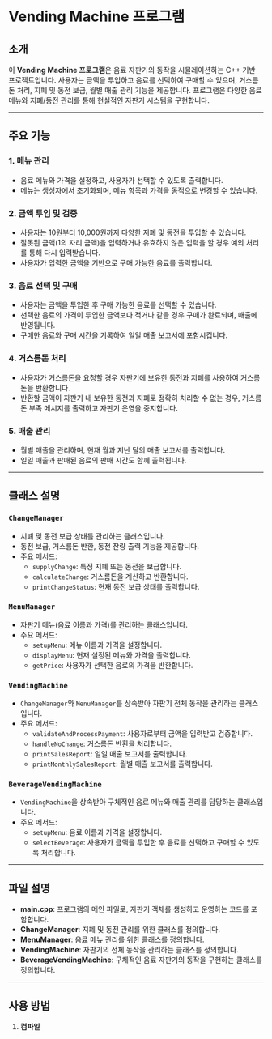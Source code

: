 # Vending Machine 프로그램

## 소개
이 **Vending Machine 프로그램**은 음료 자판기의 동작을 시뮬레이션하는 C++ 기반 프로젝트입니다. 사용자는 금액을 투입하고 음료를 선택하여 구매할 수 있으며, 거스름돈 처리, 지폐 및 동전 보급, 월별 매출 관리 기능을 제공합니다. 프로그램은 다양한 음료 메뉴와 지폐/동전 관리를 통해 현실적인 자판기 시스템을 구현합니다.

---

## 주요 기능
### 1. 메뉴 관리
- 음료 메뉴와 가격을 설정하고, 사용자가 선택할 수 있도록 출력합니다.
- 메뉴는 생성자에서 초기화되며, 메뉴 항목과 가격을 동적으로 변경할 수 있습니다.

### 2. 금액 투입 및 검증
- 사용자는 10원부터 10,000원까지 다양한 지폐 및 동전을 투입할 수 있습니다.
- 잘못된 금액(1의 자리 금액)을 입력하거나 유효하지 않은 입력을 할 경우 예외 처리를 통해 다시 입력받습니다.
- 사용자가 입력한 금액을 기반으로 구매 가능한 음료를 출력합니다.

### 3. 음료 선택 및 구매
- 사용자는 금액을 투입한 후 구매 가능한 음료를 선택할 수 있습니다.
- 선택한 음료의 가격이 투입한 금액보다 적거나 같을 경우 구매가 완료되며, 매출에 반영됩니다.
- 구매한 음료와 구매 시간을 기록하여 일일 매출 보고서에 포함시킵니다.

### 4. 거스름돈 처리
- 사용자가 거스름돈을 요청할 경우 자판기에 보유한 동전과 지폐를 사용하여 거스름돈을 반환합니다.
- 반환할 금액이 자판기 내 보유한 동전과 지폐로 정확히 처리할 수 없는 경우, 거스름돈 부족 메시지를 출력하고 자판기 운영을 중지합니다.

### 5. 매출 관리
- 월별 매출을 관리하며, 현재 월과 지난 달의 매출 보고서를 출력합니다.
- 일일 매출과 판매된 음료의 판매 시간도 함께 출력됩니다.

---

## 클래스 설명
### `ChangeManager`
- 지폐 및 동전 보급 상태를 관리하는 클래스입니다.
- 동전 보급, 거스름돈 반환, 동전 잔량 출력 기능을 제공합니다.
- 주요 메서드:
  - `supplyChange`: 특정 지폐 또는 동전을 보급합니다.
  - `calculateChange`: 거스름돈을 계산하고 반환합니다.
  - `printChangeStatus`: 현재 동전 보급 상태를 출력합니다.

### `MenuManager`
- 자판기 메뉴(음료 이름과 가격)를 관리하는 클래스입니다.
- 주요 메서드:
  - `setupMenu`: 메뉴 이름과 가격을 설정합니다.
  - `displayMenu`: 현재 설정된 메뉴와 가격을 출력합니다.
  - `getPrice`: 사용자가 선택한 음료의 가격을 반환합니다.

### `VendingMachine`
- `ChangeManager`와 `MenuManager`를 상속받아 자판기 전체 동작을 관리하는 클래스입니다.
- 주요 메서드:
  - `validateAndProcessPayment`: 사용자로부터 금액을 입력받고 검증합니다.
  - `handleNoChange`: 거스름돈 반환을 처리합니다.
  - `printSalesReport`: 일일 매출 보고서를 출력합니다.
  - `printMonthlySalesReport`: 월별 매출 보고서를 출력합니다.

### `BeverageVendingMachine`
- `VendingMachine`을 상속받아 구체적인 음료 메뉴와 매출 관리를 담당하는 클래스입니다.
- 주요 메서드:
  - `setupMenu`: 음료 이름과 가격을 설정합니다.
  - `selectBeverage`: 사용자가 금액을 투입한 후 음료를 선택하고 구매할 수 있도록 처리합니다.

---

## 파일 설명
- **main.cpp**: 프로그램의 메인 파일로, 자판기 객체를 생성하고 운영하는 코드를 포함합니다.
- **ChangeManager**: 지폐 및 동전 관리를 위한 클래스를 정의합니다.
- **MenuManager**: 음료 메뉴 관리를 위한 클래스를 정의합니다.
- **VendingMachine**: 자판기의 전체 동작을 관리하는 클래스를 정의합니다.
- **BeverageVendingMachine**: 구체적인 음료 자판기의 동작을 구현하는 클래스를 정의합니다.

---

## 사용 방법
1. **컴파일**
